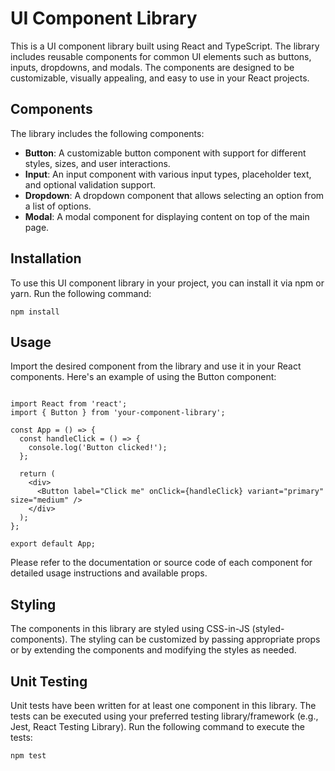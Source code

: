 # UI Component Library

This is a UI component library built using React and TypeScript. The library includes reusable components for common UI elements such as buttons, inputs, dropdowns, and modals. The components are designed to be customizable, visually appealing, and easy to use in your React projects.

## Components

The library includes the following components:

- **Button**: A customizable button component with support for different styles, sizes, and user interactions.
- **Input**: An input component with various input types, placeholder text, and optional validation support.
- **Dropdown**: A dropdown component that allows selecting an option from a list of options.
- **Modal**: A modal component for displaying content on top of the main page.

## Installation

To use this UI component library in your project, you can install it via npm or yarn. Run the following command:

```
npm install
```

## Usage

Import the desired component from the library and use it in your React components. Here's an example of using the Button component:

```

import React from 'react';
import { Button } from 'your-component-library';

const App = () => {
  const handleClick = () => {
    console.log('Button clicked!');
  };

  return (
    <div>
      <Button label="Click me" onClick={handleClick} variant="primary" size="medium" />
    </div>
  );
};

export default App;

```

Please refer to the documentation or source code of each component for detailed usage instructions and available props.

## Styling

The components in this library are styled using CSS-in-JS (styled-components). The styling can be customized by passing appropriate props or by extending the components and modifying the styles as needed.

## Unit Testing

Unit tests have been written for at least one component in this library. The tests can be executed using your preferred testing library/framework (e.g., Jest, React Testing Library). Run the following command to execute the tests:

```
npm test
```
